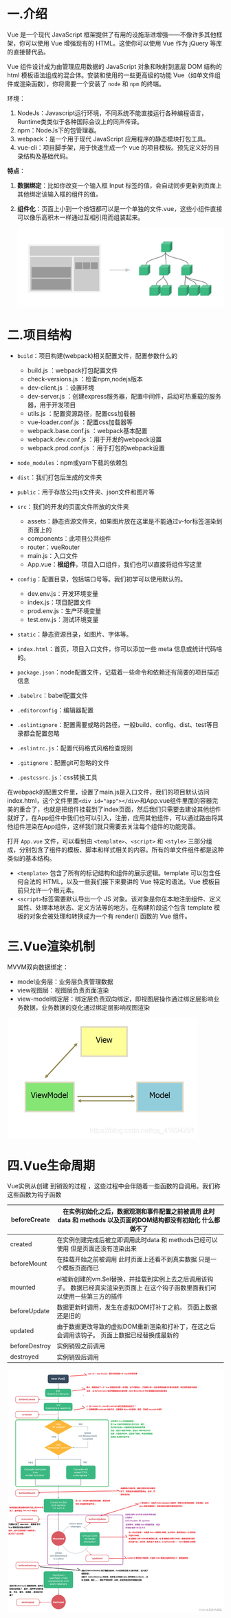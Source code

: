 # 一.介绍

Vue 是一个现代 JavaScript 框架提供了有用的设施渐进增强——不像许多其他框架，你可以使用 Vue 增强现有的 HTML。这使你可以使用 Vue 作为 jQuery 等库的直接替代品。

Vue 组件设计成为由管理应用数据的 JavaScript 对象和映射到底层 DOM 结构的 html 模板语法组成的混合体。安装和使用的一些更高级的功能 Vue（如单文件组件或渲染函数），你将需要一个安装了 `node` 和 `npm` 的终端。

环境：

1. NodeJs：Javascript运行环境，不同系统不能直接运行各种编程语言，Runtime类类似于各种国际会议上的同声传译。
2. npm：NodeJs下的包管理器。
3. webpack：是一个用于现代 JavaScript 应用程序的静态模块打包工具。
4. vue-cli：项目脚手架，用于快速生成一个 vue 的项目模板。预先定义好的目录结构及基础代码。

**特点**：

1. **数据绑定**：比如你改变一个输入框 Input 标签的值，会自动同步更新到页面上其他绑定该输入框的组件的值。

2. **组件化**：页面上小到一个按钮都可以是一个单独的文件.vue，这些小组件直接可以像乐高积木一样通过互相引用而组装起来。

   ![1476690177-7476-854231-5eeceaec4c7e80ed](assist/1476690177-7476-854231-5eeceaec4c7e80ed.jpg)

# 二.项目结构

- `build`：项目构建(webpack)相关配置文件，配置参数什么的
  - build.js ：webpack打包配置文件
  - check-versions.js ：检查npm,nodejs版本
  - dev-client.js ：设置环境
  - dev-server.js ：创建express服务器，配置中间件，启动可热重载的服务器，用于开发项目
  - utils.js ：配置资源路径，配置css加载器
  - vue-loader.conf.js ：配置css加载器等
  - webpack.base.conf.js ：webpack基本配置
  - webpack.dev.conf.js ：用于开发的webpack设置
  - webpack.prod.conf.js ：用于打包的webpack设置

- `node_modules`：npm或yarn下载的依赖包
- `dist`：我们打包后生成的文件夹
- `public`：用于存放公共js文件夹、json文件和图片等
- `src`：我们的开发的页面文件所放的文件夹
  - assets：静态资源文件夹，如果图片放在这里是不能通过v-for标签渲染到页面上的
  - components：此项目公共组件
  - router：vueRouter
  - main.js：入口文件
  - App.vue：**根组件**，项目入口组件，我们也可以直接将组件写这里
- `config`：配置目录，包括端口号等。我们初学可以使用默认的。 
  - dev.env.js：开发环境变量
  - index.js：项目配置文件
  - prod.env.js：生产环境变量
  - test.env.js：测试环境变量
- `static`：静态资源目录，如图片、字体等。
- `index.html`：首页，项目入口文件，你可以添加一些 meta 信息或统计代码啥的。
- `package.json`：node配置文件，记载着一些命令和依赖还有简要的项目描述信息
- `.babelrc`：babel配置文件
- `.editorconfig`：编辑器配置
- `.eslintignore`：配置需要或略的路径，一般build、config、dist、test等目录都会配置忽略
- `.eslintrc.js`：配置代码格式风格检查规则
- `.gitignore`：配置git可忽略的文件
- `.postcssrc.js`：css转换工具

在webpack的配置文件里，设置了main.js是入口文件，我们的项目默认访问index.html，这个文件里面`<div id="app"></div>`和App.vue组件里面的容器完美的重合了，也就是把组件挂载到了index页面，然后我们只需要去建设其他组件就好了，在App组件中我们也可以引入，注册，应用其他组件，可以通过路由将其他组件渲染在App组件，这样我们就只需要去关注每个组件的功能完善。

打开 `App.vue` 文件，可以看到由 `<template>`、`<script>` 和 `<style>` 三部分组成，分别包含了组件的模板、脚本和样式相关的内容。所有的单文件组件都是这种类似的基本结构。

- `<template>` 包含了所有的标记结构和组件的展示逻辑。template 可以包含任何合法的 HTML，以及一些我们接下来要讲的 Vue 特定的语法。Vue 模板目前只允许一个根元素。
- `<script>`标签需要默认导出一个 JS 对象。该对象是你在本地注册组件、定义属性、处理本地状态、定义方法等的地方。在构建阶段这个包含 template 模板的对象会被处理和转换成为一个有 render() 函数的 Vue 组件。

# 三.Vue渲染机制

MVVM双向数据绑定：

- model业务层：业务层负责管理数据
- view视图层：视图层负责页面渲染
- view-model绑定层：绑定层负责双向绑定，即视图层操作通过绑定层影响业务数据，业务数据的变化通过绑定层影响视图渲染

![20200906190737368](assist/20200906190737368.png)

# 四.Vue生命周期

Vue实例从创建 到销毁的过程 ，这些过程中会伴随着一些函数的自调用。我们称这些函数为钩子函数

| beforeCreate  | 在实例初始化之后，数据观测和事件配置之前被调用 此时data 和 methods 以及页面的DOM结构都没有初始化   什么都做不了 |
| ------------- | ------------------------------------------------------------ |
| created       | 在实例创建完成后被立即调用此时data 和 methods已经可以使用  但是页面还没有渲染出来 |
| beforeMount   | 在挂载开始之前被调用   此时页面上还看不到真实数据 只是一个模板页面而已 |
| mounted       | el被新创建的vm.$el替换，并挂载到实例上去之后调用该钩子。  数据已经真实渲染到页面上  在这个钩子函数里面我们可以使用一些第三方的插件 |
| beforeUpdate  | 数据更新时调用，发生在虚拟DOM打补丁之前。   页面上数据还是旧的 |
| updated       | 由于数据更改导致的虚拟DOM重新渲染和打补丁，在这之后会调用该钩子。 页面上数据已经替换成最新的 |
| beforeDestroy | 实例销毁之前调用                                             |
| destroyed     | 实例销毁后调用                                               |

![522a15811dbc4a4390a3842b19882bda](assist/522a15811dbc4a4390a3842b19882bda.png)


